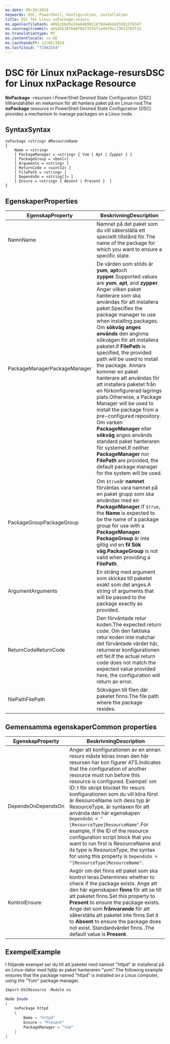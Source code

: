 ```yaml
---
ms.date: 09/20/2019
keywords: DSC, PowerShell, konfiguration, installation
title: DSC för Linux nxPackage-resurs
ms.openlocfilehash: 4091cbbd5e34a84b9011870da4bda93281378347
ms.sourcegitcommit: debd2b38fb8070a7357bf1a4bf9cc736f3702f31
ms.translationtype: MT
ms.contentlocale: sv-SE
ms.lasthandoff: 12/05/2019
ms.locfileid: "71942554"
---
```

# <a name="dsc-for-linux-nxpackage-resource"></a><span data-ttu-id="83340-103">DSC för Linux nxPackage-resurs</span><span class="sxs-lookup"><span data-stu-id="83340-103">DSC for Linux nxPackage Resource</span></span>

<span data-ttu-id="83340-104">**NxPackage** -resursen i PowerShell Desired State Configuration (DSC) tillhandahåller en mekanism för att hantera paket på en Linux-nod.</span><span class="sxs-lookup"><span data-stu-id="83340-104">The **nxPackage** resource in PowerShell Desired State Configuration (DSC) provides a mechanism to manage packages on a Linux node.</span></span>

## <a name="syntax"></a><span data-ttu-id="83340-105">Syntax</span><span class="sxs-lookup"><span data-stu-id="83340-105">Syntax</span></span>

```Syntax
nxPackage <string> #ResourceName
{
    Name = <string>
    [ PackageManager = <string> { Yum | Apt | Zypper } ]
    [ PackageGroup = <bool>]
    [ Arguments = <string> ]
    [ ReturnCode = <uint32> ]
    [ FilePath = <string> ]
    [ DependsOn = <string[]> ]
    [ Ensure = <string> { Absent | Present }  ]
}
```

## <a name="properties"></a><span data-ttu-id="83340-106">Egenskaper</span><span class="sxs-lookup"><span data-stu-id="83340-106">Properties</span></span>

|<span data-ttu-id="83340-107">Egenskap</span><span class="sxs-lookup"><span data-stu-id="83340-107">Property</span></span> |<span data-ttu-id="83340-108">Beskrivning</span><span class="sxs-lookup"><span data-stu-id="83340-108">Description</span></span> |
|---|---|
|<span data-ttu-id="83340-109">Namn</span><span class="sxs-lookup"><span data-stu-id="83340-109">Name</span></span> |<span data-ttu-id="83340-110">Namnet på det paket som du vill säkerställa ett speciellt tillstånd för.</span><span class="sxs-lookup"><span data-stu-id="83340-110">The name of the package for which you want to ensure a specific state.</span></span> |
|<span data-ttu-id="83340-111">PackageManager</span><span class="sxs-lookup"><span data-stu-id="83340-111">PackageManager</span></span> |<span data-ttu-id="83340-112">De värden som stöds är **yum**, **apt**och **zypper**.</span><span class="sxs-lookup"><span data-stu-id="83340-112">Supported values are **yum**, **apt**, and **zypper**.</span></span> <span data-ttu-id="83340-113">Anger vilken paket hanterare som ska användas för att installera paket.</span><span class="sxs-lookup"><span data-stu-id="83340-113">Specifies the package manager to use when installing packages.</span></span> <span data-ttu-id="83340-114">Om **sökväg anges används** den angivna sökvägen för att installera paketet.</span><span class="sxs-lookup"><span data-stu-id="83340-114">If **FilePath** is specified, the provided path will be used to install the package.</span></span> <span data-ttu-id="83340-115">Annars kommer en paket hanterare att användas för att installera paketet från en förkonfigurerad lagrings plats.</span><span class="sxs-lookup"><span data-stu-id="83340-115">Otherwise, a Package Manager will be used to install the package from a pre-configured repository.</span></span> <span data-ttu-id="83340-116">Om varken **PackageManager** eller **sökväg** anges används standard paket hanteraren för systemet.</span><span class="sxs-lookup"><span data-stu-id="83340-116">If neither **PackageManager** nor **FilePath** are provided, the default package manager for the system will be used.</span></span> |
|<span data-ttu-id="83340-117">PackageGroup</span><span class="sxs-lookup"><span data-stu-id="83340-117">PackageGroup</span></span> |<span data-ttu-id="83340-118">Om `$true`är **namnet** förväntas vara namnet på en paket grupp som ska användas med en **PackageManager**.</span><span class="sxs-lookup"><span data-stu-id="83340-118">If `$true`, the **Name** is expected to be the name of a package group for use with a **PackageManager**.</span></span> <span data-ttu-id="83340-119">**PackageGroup** är inte giltig vid en **fil Sök väg**.</span><span class="sxs-lookup"><span data-stu-id="83340-119">**PackageGroup** is not valid when providing a **FilePath**.</span></span> |
|<span data-ttu-id="83340-120">Argument</span><span class="sxs-lookup"><span data-stu-id="83340-120">Arguments</span></span> |<span data-ttu-id="83340-121">En sträng med argument som skickas till paketet exakt som det anges.</span><span class="sxs-lookup"><span data-stu-id="83340-121">A string of arguments that will be passed to the package exactly as provided.</span></span> |
|<span data-ttu-id="83340-122">ReturnCode</span><span class="sxs-lookup"><span data-stu-id="83340-122">ReturnCode</span></span> |<span data-ttu-id="83340-123">Den förväntade retur koden.</span><span class="sxs-lookup"><span data-stu-id="83340-123">The expected return code.</span></span> <span data-ttu-id="83340-124">Om den faktiska retur koden inte matchar det förväntade värdet här, returnerar konfigurationen ett fel.</span><span class="sxs-lookup"><span data-stu-id="83340-124">If the actual return code does not match the expected value provided here, the configuration will return an error.</span></span> |
|<span data-ttu-id="83340-125">filePath</span><span class="sxs-lookup"><span data-stu-id="83340-125">FilePath</span></span> |<span data-ttu-id="83340-126">Sökvägen till filen där paketet finns.</span><span class="sxs-lookup"><span data-stu-id="83340-126">The file path where the package resides.</span></span> |

## <a name="common-properties"></a><span data-ttu-id="83340-127">Gemensamma egenskaper</span><span class="sxs-lookup"><span data-stu-id="83340-127">Common properties</span></span>

|<span data-ttu-id="83340-128">Egenskap</span><span class="sxs-lookup"><span data-stu-id="83340-128">Property</span></span> |<span data-ttu-id="83340-129">Beskrivning</span><span class="sxs-lookup"><span data-stu-id="83340-129">Description</span></span> |
|---|---|
|<span data-ttu-id="83340-130">DependsOn</span><span class="sxs-lookup"><span data-stu-id="83340-130">DependsOn</span></span> |<span data-ttu-id="83340-131">Anger att konfigurationen av en annan resurs måste köras innan den här resursen har kon figurer ATS.</span><span class="sxs-lookup"><span data-stu-id="83340-131">Indicates that the configuration of another resource must run before this resource is configured.</span></span> <span data-ttu-id="83340-132">Exempel: om ID: t för skript blocket för resurs konfigurationen som du vill köra först är ResourceName och dess typ är ResourceType, är syntaxen för att använda den här egenskapen `DependsOn = "[ResourceType]ResourceName"`.</span><span class="sxs-lookup"><span data-stu-id="83340-132">For example, if the ID of the resource configuration script block that you want to run first is ResourceName and its type is ResourceType, the syntax for using this property is `DependsOn = "[ResourceType]ResourceName"`.</span></span> |
|<span data-ttu-id="83340-133">Kontrol</span><span class="sxs-lookup"><span data-stu-id="83340-133">Ensure</span></span> |<span data-ttu-id="83340-134">Avgör om det finns ett paket som ska kontrol leras.</span><span class="sxs-lookup"><span data-stu-id="83340-134">Determines whether to check if the package exists.</span></span> <span data-ttu-id="83340-135">Ange att den här egenskapen **finns** för att se till att paketet finns.</span><span class="sxs-lookup"><span data-stu-id="83340-135">Set this property to **Present** to ensure the package exists.</span></span> <span data-ttu-id="83340-136">Ange det som **frånvarande** för att säkerställa att paketet inte finns.</span><span class="sxs-lookup"><span data-stu-id="83340-136">Set it to **Absent** to ensure the package does not exist.</span></span> <span data-ttu-id="83340-137">Standardvärdet finns **.**</span><span class="sxs-lookup"><span data-stu-id="83340-137">The default value is **Present**.</span></span> |

## <a name="example"></a><span data-ttu-id="83340-138">Exempel</span><span class="sxs-lookup"><span data-stu-id="83340-138">Example</span></span>

<span data-ttu-id="83340-139">I följande exempel ser du till att paketet med namnet "httpd" är installerat på en Linux-dator med hjälp av paket hanteraren "yum".</span><span class="sxs-lookup"><span data-stu-id="83340-139">The following example ensures that the package named "httpd" is installed on a Linux computer, using the "Yum" package manager.</span></span>

```powershell
Import-DSCResource -Module nx

Node $node
{
    nxPackage httpd
    {
        Name = "httpd"
        Ensure = "Present"
        PackageManager = "Yum"
    }
}
```